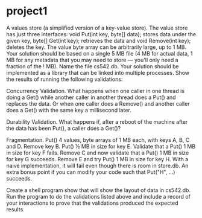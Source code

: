 # project1


A values store (a simplified version of a key-value store). The value store has just three interfaces: void Put(int key, byte[] data); stores data under the given key, byte[] Get(int key); retrieves the data and void Remove(int key); deletes the key. The value byte array can be arbitrarily large, up to 1 MB.
Your solution should be based on a single 5 MB file (4 MB for actual data, 1 MB for any metadata that you may need to store — you'll only need a fraction of the ! MB). Name the file cs542.db. Your solution should be implemented as a library that can be linked into multiple processes. Show the results of running the following validations:

Concurrency Validation. What happens when one caller in one thread is doing a Get() while another caller in another thread does a Put() and replaces the data. Or when one caller does a Remove() and another caller does a Get() with the same key a millisecond later.

Durability Validation. What happens if, after a reboot of the machine after the data has been Put(), a caller does a Get()?

Fragmentation. Put() 4 values, byte arrays of 1 MB each, with keys A, B, C and D. Remove key B. Put() ½ MB in size for key E. Validate that a Put() 1 MB in size for key F fails. Remove C and now validate that a Put() 1 MB in size for key G succeeds. Remove E and try Put() 1 MB in size for key H. With a naive implementation, it will fail even though there is room in store.db. An extra bonus point if you can modify your code such that Put("H", …) succeeds.

Create a shell program show that will show the layout of data in cs542.db. Run the program to do the validations listed above and include a record of your interactions to prove that the validations produced the expected results.
